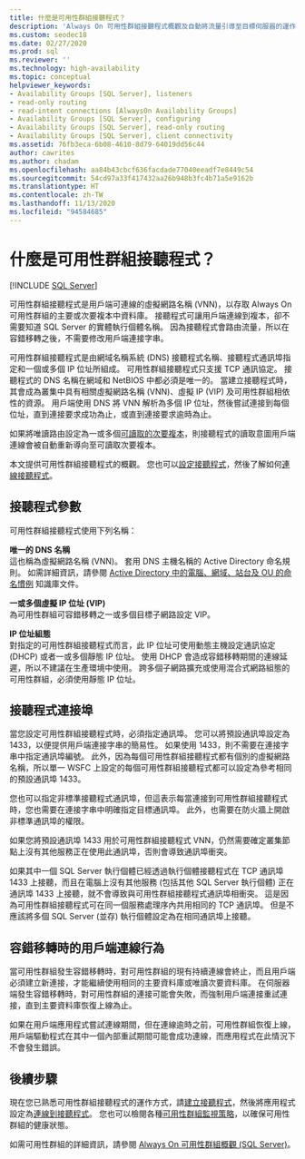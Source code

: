 ```yaml
---
title: 什麼是可用性群組接聽程式？
description: 'Always On 可用性群組接聽程式概觀及自動將流量引導至目標伺服器的運作方式。 '
ms.custom: seodec18
ms.date: 02/27/2020
ms.prod: sql
ms.reviewer: ''
ms.technology: high-availability
ms.topic: conceptual
helpviewer_keywords:
- Availability Groups [SQL Server], listeners
- read-only routing
- read-intent connections [AlwaysOn Availability Groups]
- Availability Groups [SQL Server], configuring
- Availability Groups [SQL Server], read-only routing
- Availability Groups [SQL Server], client connectivity
ms.assetid: 76fb3eca-6b08-4610-8d79-64019dd56c44
author: cawrites
ms.author: chadam
ms.openlocfilehash: aa84b43cbcf636facdade77040eeadf7e8449c54
ms.sourcegitcommit: 54cd97a33f417432aa26b948b3fc4b71a5e9162b
ms.translationtype: HT
ms.contentlocale: zh-TW
ms.lasthandoff: 11/13/2020
ms.locfileid: "94584685"
---
```

# <a name="what-is-an-availability-group-listener"></a>什麼是可用性群組接聽程式？  
[!INCLUDE [SQL Server](../../../includes/applies-to-version/sqlserver.md)]

可用性群組接聽程式是用戶端可連線的虛擬網路名稱 (VNN)，以存取 Always On 可用性群組的主要或次要複本中資料庫。 接聽程式可讓用戶端連線到複本，卻不需要知道 SQL Server 的實體執行個體名稱。 因為接聽程式會路由流量，所以在容錯移轉之後，不需要修改用戶端連接字串。 

可用性群組接聽程式是由網域名稱系統 (DNS) 接聽程式名稱、接聽程式通訊埠指定和一個或多個 IP 位址所組成。 可用性群組接聽程式只支援 TCP 通訊協定。  接聽程式的 DNS 名稱在網域和 NetBIOS 中都必須是唯一的。  當建立接聽程式時，其會成為叢集中具有相關虛擬網路名稱 (VNN)、虛擬 IP (VIP) 及可用性群組相依性的資源。 用戶端使用 DNS 將 VNN 解析為多個 IP 位址，然後嘗試連接到每個位址，直到連接要求成功為止，或直到連接要求逾時為止。  
  
如果將唯讀路由設定為一或多個[可讀取的次要複本](../../../database-engine/availability-groups/windows/active-secondaries-readable-secondary-replicas-always-on-availability-groups.md)，則接聽程式的讀取意圖用戶端連線會被自動重新導向至可讀取次要複本。 
  
本文提供可用性群組接聽程式的概觀。 您也可以[設定接聽程式](create-or-configure-an-availability-group-listener-sql-server.md)，然後了解如何[連線接聽程式](listeners-client-connectivity-application-failover.md)。
  
  
##  <a name="listener-parameters"></a><a name="AGlConfig"></a> 接聽程式參數  

 可用性群組接聽程式使用下列名稱：
  
 **唯一的 DNS 名稱**  
 這也稱為虛擬網路名稱 (VNN)。 套用 DNS 主機名稱的 Active Directory 命名規則。 如需詳細資訊，請參閱 [Active Directory 中的電腦、網域、站台及 OU 的命名慣例](https://support.microsoft.com/kb/909264) 知識庫文件。  
  
**一或多個虛擬 IP 位址 (VIP)**  
 為可用性群組可容錯移轉之一或多個目標子網路設定 VIP。  
  
**IP 位址組態**  
 對指定的可用性群組接聽程式而言，此 IP 位址可使用動態主機設定通訊協定 (DHCP) 或者一或多個靜態 IP 位址。 使用 DHCP 會造成容錯移轉期間的連線延遲，所以不建議在生產環境中使用。 跨多個子網路擴充或使用混合式網路組態的可用性群組，必須使用靜態 IP 位址。 
 
  
##  <a name="listener-port"></a><a name="SelectListenerPort"></a> 接聽程式連接埠 
 當您設定可用性群組接聽程式時，必須指定通訊埠。  您可以將預設通訊埠設定為 1433，以便提供用戶端連接字串的簡易性。 如果使用 1433，則不需要在連接字串中指定通訊埠編號。 此外，因為每個可用性群組接聽程式都有個別的虛擬網路名稱，所以單一 WSFC 上設定的每個可用性群組接聽程式都可以設定為參考相同的預設通訊埠 1433。  
  
 您也可以指定非標準接聽程式通訊埠，但這表示每當連接到可用性群組接聽程式時，您也需要在連接字串中明確指定目標通訊埠。  此外，也需要在防火牆上開啟非標準通訊埠的權限。  
  
 如果您將預設通訊埠 1433 用於可用性群組接聽程式 VNN，仍然需要確定叢集節點上沒有其他服務正在使用此通訊埠，否則會導致通訊埠衝突。  
  
 如果其中一個 SQL Server 執行個體已經透過執行個體接聽程式在 TCP 通訊埠 1433 上接聽，而且在電腦上沒有其他服務 (包括其他 SQL Server 執行個體) 正在通訊埠 1433 上接聽，就不會導致與可用性群組接聽程式通訊埠相衝突。  這是因為可用性群組接聽程式可在同一個服務處理序內共用相同的 TCP 通訊埠。  但是不應該將多個 SQL Server (並存) 執行個體設定為在相同通訊埠上接聽。  
  
  
##  <a name="behavior-of-client-connections-on-failover"></a><a name="CCBehaviorOnFailover"></a> 容錯移轉時的用戶端連線行為  

 當可用性群組發生容錯移轉時，對可用性群組的現有持續連線會終止，而且用戶端必須建立新連接，才能繼續使用相同的主要資料庫或唯讀次要資料庫。  在伺服器端發生容錯移轉時，對可用性群組的連接可能會失敗，而強制用戶端連接重試連接，直到主要資料庫恢復上線為止。  
  
 如果在用戶端應用程式嘗試連線期間，但在連線逾時之前，可用性群組恢復上線，用戶端驅動程式在其中一個內部重試期間可能會成功連線，而應用程式在此情況下不會發生錯誤。  


## <a name="next-steps"></a>後續步驟

現在您已熟悉可用性群組接聽程式的運作方式，請[建立接聽程式](create-or-configure-an-availability-group-listener-sql-server.md)，然後將應用程式設定為[連線到接聽程式](listeners-client-connectivity-application-failover.md)。 您也可以檢閱各種[可用性群組監視策略](monitoring-of-availability-groups-sql-server.md)，以確保可用性群組的健康狀態。 

如需可用性群組的詳細資訊，請參閱 [Always On 可用性群組概觀 &#40;SQL Server&#41;](../../../database-engine/availability-groups/windows/overview-of-always-on-availability-groups-sql-server.md)。 
  

  
  
